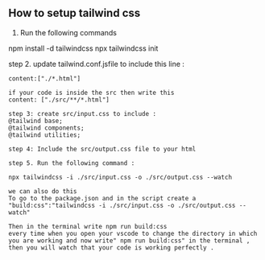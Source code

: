 ## How to setup tailwind css
 1. Run the following commands 

 npm install -d tailwindcss 
 npx tailwindcss init 

 step 2. update tailwind.conf.jsfile to include this line :

 ``` 
 content:["./*.html"]

 if your code is inside the src then write this 
content: ["./src/**/*.html"]

 step 3: create src/input.css to include : 
@tailwind base;
@tailwind components;
@tailwind utilities;

 step 4: Include the src/output.css file to your html 

 step 5. Run the following command :

 npx tailwindcss -i ./src/input.css -o ./src/output.css --watch

 we can also do this 
 To go to the package.json and in the script create a "build:css":"tailwindcss -i ./src/input.css -o ./src/output.css --watch"

 Then in the terminal write npm run build:css 
 every time when you open your vscode to change the directory in which you are working and now write" npm run build:css" in the terminal , then you will watch that your code is working perfectly .
